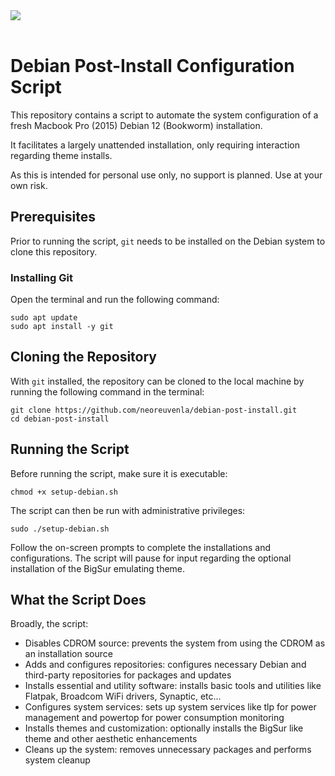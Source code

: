 <img src="https://img.shields.io/badge/Shell_Script-121011?style=for-the-badge&logo=gnu-bash&logoColor=white">
<br></br>

# Debian Post-Install Configuration Script

This repository contains a script to automate the system configuration of a fresh Macbook Pro (2015) Debian 12 (Bookworm) installation. 

It facilitates a largely unattended installation, only requiring interaction regarding theme installs. 

As this is intended for personal use only, no support is planned. Use at your own risk.

## Prerequisites

Prior to running the script, `git` needs to be installed on the Debian system to clone this repository.

### Installing Git

Open the terminal and run the following command:

```
sudo apt update
sudo apt install -y git
```

## Cloning the Repository

With `git` installed, the repository can be cloned to the local machine by running the following command in the terminal:

```
git clone https://github.com/neoreuvenla/debian-post-install.git
cd debian-post-install
```

## Running the Script

Before running the script, make sure it is executable:

```
chmod +x setup-debian.sh
```

The script can then be run with administrative privileges:

```
sudo ./setup-debian.sh
```

Follow the on-screen prompts to complete the installations and configurations. The script will pause for input regarding the optional installation of the BigSur emulating theme.

## What the Script Does

Broadly, the script:

* Disables CDROM source: prevents the system from using the CDROM as an installation source
* Adds and configures repositories: configures necessary Debian and third-party repositories for packages and updates
* Installs essential and utility software: installs basic tools and utilities like Flatpak, Broadcom WiFi drivers, Synaptic, etc...
* Configures system services: sets up system services like tlp for power management and powertop for power consumption monitoring
* Installs themes and customization: optionally installs the BigSur like theme and other aesthetic enhancements
* Cleans up the system: removes unnecessary packages and performs system cleanup